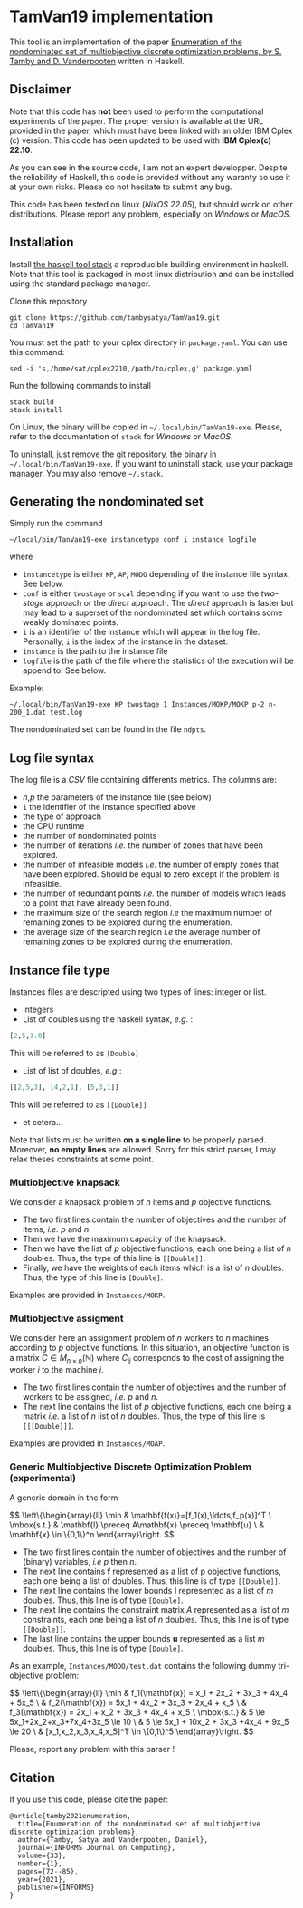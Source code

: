 # TamVan19 implementation

This tool is an implementation of the paper [Enumeration of the nondominated set of multiobjective discrete optimization problems, by S. Tamby and D. Vanderpooten](https://pubsonline.informs.org/doi/abs/10.1287/ijoc.2020.0953) written in Haskell.

## Disclaimer



Note that this code has **not** been used to perform the computational experiments of the paper. The proper version is available at the URL provided in the paper, which must have been linked with an older IBM Cplex (c) version. This code has been updated to be used with **IBM Cplex(c) 22.10**.

As you can see in the source code, I am not an expert developper. Despite the reliability of Haskell, this code is provided without any waranty so use it at your own risks. Please do not hesitate to submit any bug.

This code has been tested on linux (*NixOS 22.05*), but should work on other distributions. Please report any problem, especially on *Windows* or *MacOS*.

## Installation

Install [the haskell tool stack](https://docs.haskellstack.org/) a reproducible building environment in haskell. Note that this tool is packaged in most linux distribution and can be installed using the standard package manager.

Clone this repository

```
git clone https://github.com/tambysatya/TamVan19.git
cd TamVan19
```
You must set the path to your cplex directory in `package.yaml`. You can use this command:
```
sed -i 's,/home/sat/cplex2210,/path/to/cplex,g' package.yaml

```
Run the following commands to install

```
stack build
stack install
```

On Linux, the binary will be copied in `~/.local/bin/TamVan19-exe`. Please, refer to the documentation of `stack` for *Windows* or *MacOS*.

To uninstall, just remove the git repository, the binary in `~/.local/bin/TamVan19-exe`. If you want to uninstall stack, use your package manager. You may also remove `~/.stack`.

## Generating the nondominated set

Simply run the command 
```
~/local/bin/TanVan19-exe instancetype conf i instance logfile

```
where

- `instancetype` is either `KP`, `AP`, `MODO` depending of the instance file syntax. See below.
- `conf` is either `twostage` or `scal` depending if you want to use the *two-stage* approach or the *direct* approach. The *direct* approach is faster but may lead to a superset of the nondominated set which contains some weakly dominated points.
- `i` is an identifier of the instance which will appear in the log file. Personally, `i` is the index of the instance in the dataset.
- `instance` is the path to the instance file
- `logfile` is the path of the file where the statistics of the execution will be append to. See below.

Example:
```
~/.local/bin/TanVan19-exe KP twostage 1 Instances/MOKP/MOKP_p-2_n-200_1.dat test.log
```
The nondominated set can be found in the file `ndpts`.

## Log file syntax
The log file is a *CSV* file containing differents metrics. The columns are:
- $n$,$p$ the parameters of the instance file (see below)
- `i` the identifier of the instance specified above
- the type of approach
- the CPU runtime
- the number of nondominated points
- the number of iterations *i.e.* the number of zones that have been explored.
- the number of infeasible models *i.e.* the number of empty zones that have been explored. Should be equal to zero except if the problem is infeasible.
- the number of redundant points *i.e.* the number of models which leads to a point that have already been found.
- the maximum size of the search region *i.e* the maximum number of remaining zones to be explored during the enumeration.
- the average size of the search region *i.e* the average number of remaining zones to be explored during the enumeration.


## Instance file type
Instances files are descripted using two types of lines: integer or list.

- Integers
- List of doubles using the haskell syntax, *e.g.* :  
```haskell 
[2,5,3.0]
```
This will be referred to as `[Double]`
- List of list of doubles, *e.g.*:
```haskell
[[2,5,3], [4,2,1], [5,3,1]]
```
This will be referred to as `[[Double]]`
- et cetera...

Note that lists must be written **on a single line** to be properly parsed. Moreover, **no empty lines** are allowed. Sorry for this strict parser, I may relax theses constraints at some point.

### Multiobjective knapsack
We consider a knapsack problem of $n$ items and $p$ objective functions.
- The two first lines contain the number of objectives and the number of items, *i.e.* $p$ and $n$.
- Then we have the maximum capacity of the knapsack.
- Then we have the list of $p$ objective functions, each one being a list of $n$ doubles. Thus, the type of this line is `[[Double]]`.
- Finally, we have the weights of each items which is a list of $n$ doubles. Thus, the type of this line is `[Double]`.

Examples are provided in `Instances/MOKP`.

### Multiobjective assigment
We consider here an assignment problem of $n$ workers to $n$ machines according to $p$ objective functions. In this situation, an objective function is a matrix $C \in M_{n\times n} (\mathbb{N})$ where $C_{ij}$ corresponds to the cost of assigning the worker $i$ to the machine $j$.
- The two first lines contain the number of objectives and the number of workers to be assigned, *i.e.* $p$ and $n$.
- The next line contains the list of $p$ objective functions, each one being a matrix *i.e.* a list of $n$ list of $n$ doubles. Thus, the type of this line is `[[[Double]]]`.

Examples are provided in `Instances/MOAP`.

### Generic Multiobjective Discrete Optimization Problem (experimental)
A generic domain in the form

$$
\left\\{\begin{array}{ll}
\min & \mathbf{f(x)}=[f_1(x),\ldots,f_p(x)]^T \\
\mbox{s.t.} & \mathbf{l} \preceq A\mathbf{x} \preceq \mathbf{u} \\
            & \mathbf{x} \in \\{0,1\\}^n 
\end{array}\right.
$$
- The two first lines contain the number of objectives and the number of (binary) variables, *i.e* $p$ then $n$.
- The next line contains $\textbf{f}$ represented as a list of p objective functions, each one being a list of doubles. Thus, this line is of type `[[Double]]`.
- The next line contains the lower bounds $\mathbf{l}$ represented as a list of $m$ doubles. Thus, this line is of type `[Double]`.
- The next line contains the constraint matrix $A$ represented as a list of $m$ constraints, each one being a list of $n$ doubles. Thus, this line is of type `[[Double]]`.
- The last line contains the upper bounds $\mathbf{u}$ represented as a list $m$ doubles. Thus, this line is of type `[Double]`.


As an example, `Instances/MODO/test.dat` contains the following dummy tri-objective problem:


$$
\left\\{\begin{array}{ll}
\min & f_1(\mathbf{x}) = x_1 + 2x_2 + 3x_3 + 4x_4 + 5x_5 \\
     & f_2(\mathbf{x}) = 5x_1 + 4x_2 + 3x_3 + 2x_4 + x_5 \\
     & f_3(\mathbf{x}) = 2x_1 + x_2 + 3x_3 + 4x_4 + x_5  \\
\mbox{s.t.} & 5 \le 5x_1+2x_2+x_3+7x_4+3x_5 \le 10 \\
            & 5 \le 5x_1 + 10x_2 + 3x_3 +4x_4 + 9x_5 \le 20 \\
            & [x_1,x_2,x_3,x_4,x_5]^T \in \\{0,1\\}^5
\end{array}\right.
$$

Please, report any problem with this parser !

## Citation
If you use this code, please cite the paper:
```
@article{tamby2021enumeration,
  title={Enumeration of the nondominated set of multiobjective discrete optimization problems},
  author={Tamby, Satya and Vanderpooten, Daniel},
  journal={INFORMS Journal on Computing},
  volume={33},
  number={1},
  pages={72--85},
  year={2021},
  publisher={INFORMS}
}
```
